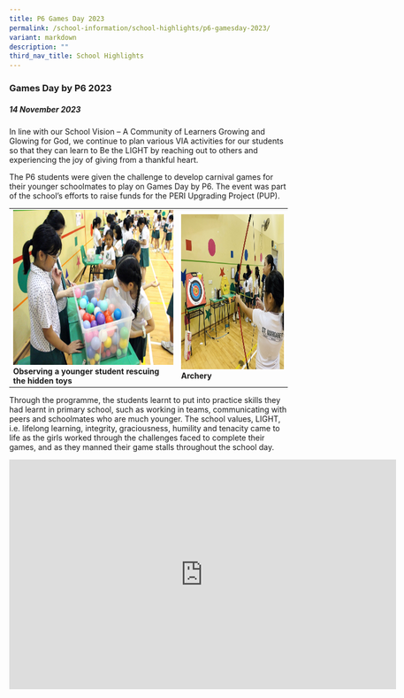 ```yaml
---
title: P6 Games Day 2023
permalink: /school-information/school-highlights/p6-gamesday-2023/
variant: markdown
description: ""
third_nav_title: School Highlights
---
```

### Games Day by P6 2023

##### 14 November 2023

In line with our School Vision – A Community of Learners Growing and Glowing for God, we continue to plan various VIA activities for our students so that they can learn to Be the LIGHT by reaching out to others and experiencing the joy of giving from a thankful heart. 

The P6 students were given the challenge to develop carnival games for their younger schoolmates to play on Games Day by P6. The event was part of the school’s efforts to raise funds for the PERI Upgrading Project (PUP). 

<table>
<tbody><tr>
		<td><img alt="p6gamesday01" src="/images/P6 Games Day 2023/Observing_a_younger_student_rescuing_the_hidden_toys.JPG" style="width:450px;height:280px;"><b>Observing a younger student rescuing the hidden toys</b></td>
		<td><img alt="p6gamesday02" src="/images/P6 Games Day 2023/Archery.JPG" style="width:450px;height:280px;"><b>Archery</b></td>
</tr></tbody></table>

Through the programme, the students learnt to put into practice skills they had learnt in primary school, such as working in teams, communicating with peers and schoolmates who are much younger. The school values, LIGHT, i.e. lifelong learning, integrity, graciousness, humility and tenacity came to life as the girls worked through the challenges faced to complete their games, and as they manned their game stalls throughout the school day.

<center><iframe allowfullscreen="" allow="accelerometer; autoplay; clipboard-write; encrypted-media; gyroscope; picture-in-picture; web-share" frameborder="0" title="YouTube video player" src="https://www.youtube.com/embed/OoLTTIbKgtw?si=twbfbFGIgPBVFPTU" height="415" width="700"></iframe></center>